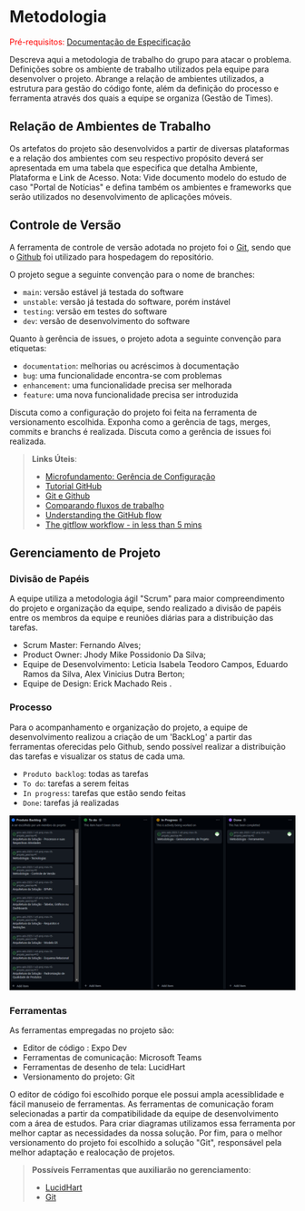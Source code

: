 
# Metodologia

<span style="color:red">Pré-requisitos: <a href="2-Especificação do Projeto.md"> Documentação de Especificação</a></span>

Descreva aqui a metodologia de trabalho do grupo para atacar o problema. Definições sobre os ambiente de trabalho utilizados pela  equipe para desenvolver o projeto. Abrange a relação de ambientes utilizados, a estrutura para gestão do código fonte, além da definição do processo e ferramenta através dos quais a equipe se organiza (Gestão de Times).

## Relação de Ambientes de Trabalho

Os artefatos do projeto são desenvolvidos a partir de diversas plataformas e a relação dos ambientes com seu respectivo propósito deverá ser apresentada em uma tabela que especifica que detalha Ambiente, Plataforma e Link de Acesso. 
Nota: Vide documento modelo do estudo de caso "Portal de Notícias" e defina também os ambientes e frameworks que serão utilizados no desenvolvimento de aplicações móveis.

## Controle de Versão

A ferramenta de controle de versão adotada no projeto foi o
[Git](https://git-scm.com/), sendo que o [Github](https://github.com)
foi utilizado para hospedagem do repositório.

O projeto segue a seguinte convenção para o nome de branches:

- `main`: versão estável já testada do software
- `unstable`: versão já testada do software, porém instável
- `testing`: versão em testes do software
- `dev`: versão de desenvolvimento do software

Quanto à gerência de issues, o projeto adota a seguinte convenção para
etiquetas:

- `documentation`: melhorias ou acréscimos à documentação
- `bug`: uma funcionalidade encontra-se com problemas
- `enhancement`: uma funcionalidade precisa ser melhorada
- `feature`: uma nova funcionalidade precisa ser introduzida

Discuta como a configuração do projeto foi feita na ferramenta de versionamento escolhida. Exponha como a gerência de tags, merges, commits e branchs é realizada. Discuta como a gerência de issues foi realizada.

> **Links Úteis**:
> - [Microfundamento: Gerência de Configuração](https://pucminas.instructure.com/courses/87878/)
> - [Tutorial GitHub](https://guides.github.com/activities/hello-world/)
> - [Git e Github](https://www.youtube.com/playlist?list=PLHz_AreHm4dm7ZULPAmadvNhH6vk9oNZA)
>  - [Comparando fluxos de trabalho](https://www.atlassian.com/br/git/tutorials/comparing-workflows)
> - [Understanding the GitHub flow](https://guides.github.com/introduction/flow/)
> - [The gitflow workflow - in less than 5 mins](https://www.youtube.com/watch?v=1SXpE08hvGs)

## Gerenciamento de Projeto

### Divisão de Papéis

A equipe utiliza a metodologia ágil "Scrum" para maior compreendimento do projeto e organização da equipe, sendo realizado a divisão de papéis entre os membros da equipe e reuniões diárias para a distribuição das tarefas.
- Scrum Master: Fernando Alves;
- Product Owner: Jhody Mike Possidonio Da Silva;
- Equipe de Desenvolvimento: Leticia Isabela Teodoro Campos, Eduardo Ramos da Silva, Alex Vinicius Dutra Berton;
- Equipe de Design: Erick Machado Reis
.

### Processo

Para o acompanhamento e organização do projeto, a equipe de desenvolvimento realizou a criação de um 'BackLog' a partir das ferramentas oferecidas pelo Github, sendo possível realizar a distribuição das tarefas e visualizar os status de cada uma.<br>

- `Produto backlog`: todas as tarefas
- `To do`: tarefas a serem feitas
- `In progress`: tarefas que estão sendo feitas
- `Done`: tarefas já realizadas
<img src="img/BACKLOGS1.png"/> 


### Ferramentas

As ferramentas empregadas no projeto são:

- Editor de código : Expo Dev
- Ferramentas de comunicação:  Microsoft Teams 
- Ferramentas de desenho de tela: LucidHart
- Versionamento do projeto: Git

O editor de código foi escolhido porque ele possui ampla acessiblidade e fácil manuseio de ferramentas. As ferramentas de comunicação foram selecionadas a partir da compatibilidade da equipe de desenvolvimento com a área de estudos. Para criar diagramas utilizamos essa ferramenta por melhor captar as necessidades da nossa solução.
Por fim, para o melhor versionamento do projeto foi escolhido a solução "Git", responsável pela melhor adaptação e realocação de projetos.

 
> **Possíveis Ferramentas que auxiliarão no gerenciamento**: 
> - [LucidHart](https://lucid.app/lucidchart/)
> - [Git](https://git-scm.com/)
